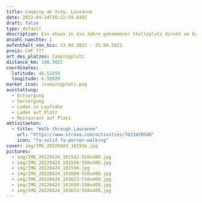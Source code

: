 ```yaml
---
title: Camping de Vidy, Lausanne
date: 2022-04-24T18:22:59.830Z
draft: false
type: default
description: Ein etwas in die Jahre gekommener Stelleplatz direkt am Genfersee in Lausanne. Die Altstadt ist gut zu Fuss zu erreichen. Ein Spaziergang am See entlang Richtung Olympisches Museum lohnt sich.
anzahl_naechte: 1
aufenthalt_von_bis: 23.04.2022 - 25.04.2022
preis: CHF ???
art_des_platzes: Campingplatz
distance_km: 180.5015
coordinates:
  latitude: 46.51655
  longitude: 6.59829
marker_icon: /campingplatz.png
ausstattung:
  - Entsorgung
  - Versorgung
  - Laden in Laufnähe
  - Laden auf Platz
  - Restaurant auf Platz
aktivitaeten:
  - title: "Walk through Lausanne"
    url: "https://www.strava.com/activities/7033420540"
    icon: "fa-solid fa-person-walking"
cover: img/IMG_20220424_101556.jpg
pictures:
  - img/IMG_20220424_101542-550x400.jpg
  - img/IMG_20220424_101556-550x400.jpg
  - img/IMG_20220424_101556.jpg
  - img/IMG_20220424_101609-550x400.jpg
  - img/IMG_20220424_101623-550x400.jpg
  - img/IMG_20220424_101650-550x400.jpg
  - img/IMG_20220424_101653-550x400.jpg
---
```

